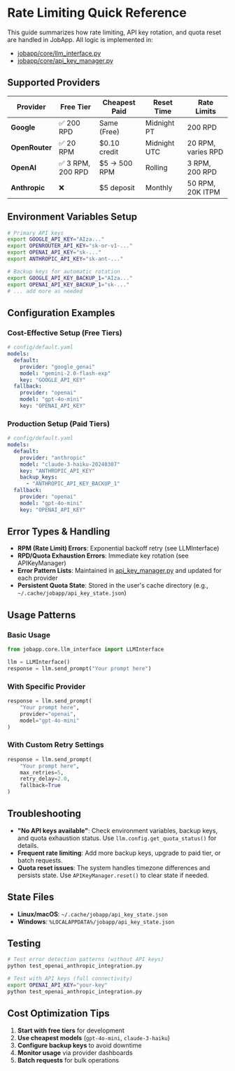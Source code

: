 # Rate Limiting Quick Reference

This guide summarizes how rate limiting, API key rotation, and quota reset are handled in JobApp. All logic is implemented in:
- [jobapp/core/llm_interface.py](../jobapp/core/llm_interface.py)
- [jobapp/core/api_key_manager.py](../jobapp/core/api_key_manager.py)

## Supported Providers

| Provider   | Free Tier | Cheapest Paid | Reset Time    | Rate Limits |
|------------|-----------|---------------|---------------|-------------|
| **Google** | ✅ 200 RPD | Same (Free)   | Midnight PT   | 200 RPD     |
| **OpenRouter** | ✅ 20 RPM | $0.10 credit | Midnight UTC  | 20 RPM, varies RPD |
| **OpenAI** | ✅ 3 RPM, 200 RPD | $5 → 500 RPM | Rolling       | 3 RPM, 200 RPD |
| **Anthropic** | ❌ | $5 deposit   | Monthly       | 50 RPM, 20K ITPM |

## Environment Variables Setup

```bash
# Primary API keys
export GOOGLE_API_KEY="AIza..."
export OPENROUTER_API_KEY="sk-or-v1-..."
export OPENAI_API_KEY="sk-..."
export ANTHROPIC_API_KEY="sk-ant-..."

# Backup keys for automatic rotation
export GOOGLE_API_KEY_BACKUP_1="AIza..."
export OPENAI_API_KEY_BACKUP_1="sk-..."
# ... add more as needed
```

## Configuration Examples

### Cost-Effective Setup (Free Tiers)
```yaml
# config/default.yaml
models:
  default:
    provider: "google_genai"
    model: "gemini-2.0-flash-exp"
    key: "GOOGLE_API_KEY"
  fallback:
    provider: "openai"
    model: "gpt-4o-mini"
    key: "OPENAI_API_KEY"
```

### Production Setup (Paid Tiers)
```yaml
# config/default.yaml
models:
  default:
    provider: "anthropic"
    model: "claude-3-haiku-20240307"
    key: "ANTHROPIC_API_KEY"
    backup_keys:
      - "ANTHROPIC_API_KEY_BACKUP_1"
  fallback:
    provider: "openai"
    model: "gpt-4o-mini"
    key: "OPENAI_API_KEY"
```

## Error Types & Handling

- **RPM (Rate Limit) Errors**: Exponential backoff retry (see LLMInterface)
- **RPD/Quota Exhaustion Errors**: Immediate key rotation (see APIKeyManager)
- **Error Pattern Lists**: Maintained in [api_key_manager.py](../jobapp/core/api_key_manager.py) and updated for each provider
- **Persistent Quota State**: Stored in the user's cache directory (e.g., `~/.cache/jobapp/api_key_state.json`)

## Usage Patterns

### Basic Usage
```python
from jobapp.core.llm_interface import LLMInterface

llm = LLMInterface()
response = llm.send_prompt("Your prompt here")
```

### With Specific Provider
```python
response = llm.send_prompt(
    "Your prompt here",
    provider="openai",
    model="gpt-4o-mini"
)
```

### With Custom Retry Settings
```python
response = llm.send_prompt(
    "Your prompt here",
    max_retries=5,
    retry_delay=2.0,
    fallback=True
)
```

## Troubleshooting

- **"No API keys available"**: Check environment variables, backup keys, and quota exhaustion status. Use `llm.config.get_quota_status()` for details.
- **Frequent rate limiting**: Add more backup keys, upgrade to paid tier, or batch requests.
- **Quota reset issues**: The system handles timezone differences and persists state. Use `APIKeyManager.reset()` to clear state if needed.

## State Files

- **Linux/macOS**: `~/.cache/jobapp/api_key_state.json`
- **Windows**: `%LOCALAPPDATA%/jobapp/api_key_state.json`

## Testing

```bash
# Test error detection patterns (without API keys)
python test_openai_anthropic_integration.py

# Test with API keys (full connectivity)
export OPENAI_API_KEY="your-key"
python test_openai_anthropic_integration.py
```

## Cost Optimization Tips

1. **Start with free tiers** for development
2. **Use cheapest models** (`gpt-4o-mini`, `claude-3-haiku`)
3. **Configure backup keys** to avoid downtime
4. **Monitor usage** via provider dashboards
5. **Batch requests** for bulk operations 